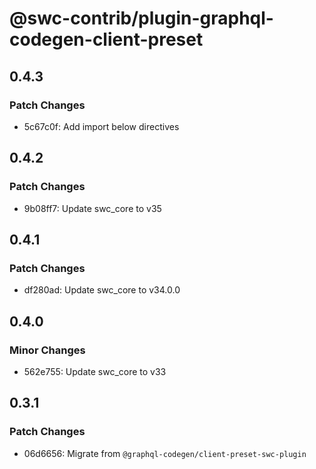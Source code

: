 # @swc-contrib/plugin-graphql-codegen-client-preset

## 0.4.3

### Patch Changes

- 5c67c0f: Add import below directives

## 0.4.2

### Patch Changes

- 9b08ff7: Update swc_core to v35

## 0.4.1

### Patch Changes

- df280ad: Update swc_core to v34.0.0

## 0.4.0

### Minor Changes

- 562e755: Update swc_core to v33

## 0.3.1

### Patch Changes

- 06d6656: Migrate from `@graphql-codegen/client-preset-swc-plugin`
